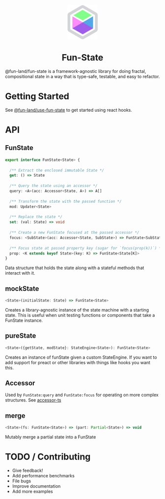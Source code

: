 <p align="center"><img src="docs/logo.svg" alt="" width="100" /></p>
<h1 align="center">Fun-State</h1>

@fun-land/fun-state is a framework-agnostic library for doing fractal, compositional state in a way that is type-safe,
testable, and easy to refactor.

# Getting Started

See [@fun-land/use-fun-state](../use-fun-state) to get started using react hooks.

# API

## FunState

```ts
export interface FunState<State> {

  /** Extract the enclosed immutable State */
  get: () => State

  /** Query the state using an accessor */
  query: <A>(acc: Accessor<State, A>) => A[]

  /** Transform the state with the passed function */
  mod: Updater<State>

  /** Replace the state */
  set: (val: State) => void

  /** Create a new FunState focused at the passed accessor */
  focus: <SubState>(acc: Accessor<State, SubState>) => FunState<SubState>
  
  /** Focus state at passed property key (sugar for `focus(prop(k))`) */
  prop: <K extends keyof State>(key: K) => FunState<State[K]>
}
```

Data structure that holds the state along with a stateful methods that interact with it.

## mockState

```ts
<State>(initialState: State) => FunState<State>
```

Creates a library-agnostic instance of the state machine with a starting state. This is useful when unit testing functions or components that take a FunState instance.

## pureState

```ts
<State>({getState, modState}: StateEngine<State>): FunState<State>
```

Creates an instance of funState given a custom StateEngine. If you want to add support for preact or other libraries with things like hooks you want this.

## Accessor

Used by `FunState:query` and `FunState:focus` for operating on more complex structures. See <a href="https://github.com/jethrolarson/accessor-ts">accessor-ts</a>

## merge

```ts
<State>(fs: FunState<State>) => (part: Partial<State>) => void
```

Mutably merge a partial state into a FunState

# TODO / Contributing

- Give feedback!
- Add performance benchmarks
- File bugs
- Improve documentation
- Add more examples
